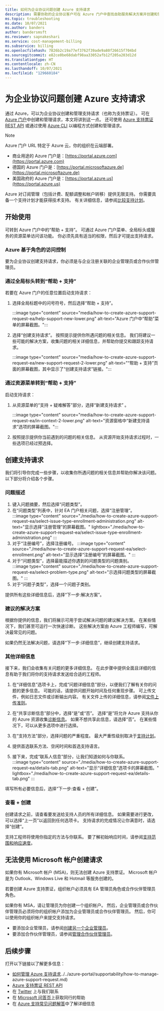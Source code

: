 ```yaml
---
title: 如何为企业协议问题创建 Azure 支持请求
description: 需要协助的企业协议客户可在 Azure 门户中查找自助服务解决方案并创建和管理支持请求。
ms.topic: troubleshooting
ms.date: 10/07/2021
ms.author: banders
author: bandersmsft
ms.reviewer: sapnakeshari
ms.service: cost-management-billing
ms.subservice: billing
ms.openlocfilehash: 7826b2c19a77ef3762f39ade9a80f26615f704bd
ms.sourcegitcommit: e82ce0be68dabf98aa33052afb12f205a203d12d
ms.translationtype: HT
ms.contentlocale: zh-CN
ms.lasthandoff: 10/07/2021
ms.locfileid: "129660184"
---
```

# <a name="create-an-azure-support-request-for-an-enterprise-agreement-issue"></a>为企业协议问题创建 Azure 支持请求

通过 Azure，可以为企业协议创建和管理支持请求（也称为支持票证）。 可在 [Azure 门户](https://portal.azure.com)中创建和管理请求，本文将讲到这一点。 还可使用 [Azure 支持票证 REST API](/rest/api/support) 或通过使用 [Azure CLI](/cli/azure/azure-cli-support-request) 以编程方式创建和管理请求。

> [!NOTE]
> Azure 门户 URL 特定于 Azure 云，你的组织在云端部署。
>
>- 商业用途的 Azure 门户是：[https://portal.azure.com](https://portal.azure.com)
>- 德国的 Azure 门户是：[https://portal.microsoftazure.de](https://portal.microsoftazure.de)
>- 美国政府的 Azure 门户是：[https://portal.azure.us](https://portal.azure.us)

Azure 对订阅管理（包括计费、配额调整和帐户转移）提供无限支持。 你需要具备一个支持计划才能获得技术支持。 有关详细信息，请参阅[比较支持计划](https://azure.microsoft.com/support/plans)。

## <a name="getting-started"></a>开始使用

可转到 Azure 门户中的“帮助 + 支持”。 可通过 Azure 门户菜单、全局标头或服务的资源菜单访问该功能。 你必须先具有适当的权限，然后才可提出支持请求。

### <a name="azure-role-based-access-control"></a>Azure 基于角色的访问控制

要为企业协议创建支持请求，你必须是与企业注册关联的企业管理员或合作伙伴管理员。 

### <a name="go-to-help--support-from-the-global-header"></a>通过全局标头转到“帮助 + 支持”

若要在 Azure 门户的任意位置启动支持请求：

1. 选择全局标题中的问号符号，然后选择“帮助 + 支持”。

   :::image type="content" source="media/how-to-create-azure-support-request-ea/help-support-new-lower.png" alt-text="Azure 门户中“帮助”菜单的屏幕截图。":::

1. 选择“创建支持请求”。 按照提示提供你所遇问题的相关信息。 我们将建议一些可能的解决方案，收集问题的相关详细信息，并帮助你提交和跟踪支持请求。

   :::image type="content" source="media/how-to-create-azure-support-request-ea/new-support-request-2-lower.png" alt-text="“帮助 + 支持”页面的屏幕截图，其中显示了“创建支持请求”链接。":::

### <a name="go-to-help--support-from-a-resource-menu"></a>通过资源菜单转到“帮助 + 支持”

启动支持请求：

1. 从资源菜单的“支持 + 疑难解答”部分，选择“新建支持请求” 。

   :::image type="content" source="media/how-to-create-azure-support-request-ea/in-context-2-lower.png" alt-text="资源窗格中“新建支持请求”选项的屏幕截图。":::

1. 按照提示提供你当前遇到的问题的相关信息。 从资源开始支持请求过程时，一些选项已经过预选择。

## <a name="create-a-support-request"></a>创建支持请求

我们将引导你完成一些步骤，以收集你所遇问题的相关信息并帮助你解决该问题。 以下部分将介绍各个步骤。

### <a name="problem-description"></a>问题描述

1. 键入问题摘要，然后选择“问题类型”。 
1. 在“问题类型”列表中，针对 EA 门户相关问题，选择“注册管理”。   
    :::image type="content" source="./media/how-to-create-azure-support-request-ea/select-issue-type-enrollment-administration.png" alt-text="显示选择“注册管理”的屏幕截图。" lightbox="./media/how-to-create-azure-support-request-ea/select-issue-type-enrollment-administration.png" :::
1. 对于“注册编号”，选择注册编号。 
    :::image type="content" source="./media/how-to-create-azure-support-request-ea/select-enrollment.png" alt-text="显示选择“注册编号”的屏幕截图。" :::
1. 对于“问题类型”，选择最能描述你遇到的问题类型的问题类别。  
    :::image type="content" source="./media/how-to-create-azure-support-request-ea/select-problem-type.png" alt-text="示选择问题类型的屏幕截图。" :::
1. 对于“问题子类型”，选择一个问题子类别。 

提供所有这些详细信息后，选择“下一步:解决方案”。

### <a name="recommended-solution"></a>建议的解决方案

根据你提供的信息，我们将展示可用于尝试解决问题的建议解决方案。 在某些情况下，我们甚至可运行一次快速诊断。 这些解决方案由 Azure 工程师编写，可解决最常见的问题。

如果仍然无法解决问题，请选择“下一步:详细信息”，继续创建支持请求。

### <a name="additional-details"></a>其他详细信息

接下来，我们会收集有关问题的更多详细信息。 在此步骤中提供全面且详细的信息有助于我们将你的支持请求发送给合适的工程师。

1. 在“详细信息”选项卡上，完成“问题详细信息”部分，以便我们了解有关你的问题的更多信息。 可能的话，请提供问题开始时间及任何重现步骤。 可上传文件，例如日志文件或诊断输出内容。 有关文件上传的详细信息，请参阅[文件上传准则](../../azure-portal/supportability/how-to-manage-azure-support-request.md#file-upload-guidelines)。

1. 在“共享诊断信息”部分中，选择“是”或“否”。   选择“是”将允许 Azure 支持从你的 Azure 资源收集[诊断信息](https://azure.microsoft.com/support/legal/support-diagnostic-information-collection/)。 如果不想共享此信息，请选择“否”。 在某些情况下，可以从更多选项中进行选择。

1. 在“支持方法”部分，选择问题的严重程度。 最大严重性级别取决于[支持计划](https://azure.microsoft.com/support/plans)。

1. 提供首选联系方法、空闲时间和首选支持语言。

1. 接下来，完成“联系人信息”部分，让我们知道如何与你联系。  
    :::image type="content" source="./media/how-to-create-azure-support-request-ea/details-tab.png" alt-text="显示“详细信息”选项卡的屏幕截图。" lightbox="./media/how-to-create-azure-support-request-ea/details-tab.png" :::

填写所有必要信息后，选择“下一步:查看 + 创建”。

### <a name="review--create"></a>查看 + 创建

创建请求之前，请查看要发送给支持人员的所有详细信息。 如果需要进行更改，可以选择“上一页”以返回到任何选项卡。 支持请求的完成情况让你满意时，请选择“创建”。

支持工程师将使用你指定的方法与你联系。 要了解初始响应时间，请参阅[支持范围和响应速度](https://azure.microsoft.com/support/plans/response/)。

## <a name="cant-create-request-with-microsoft-account"></a>无法使用 Microsoft 帐户创建请求

如果你有 Microsoft 帐户 (MSA)，则无法创建 Azure 支持票证。 Microsoft 帐户是为 Outlook、Windows Live 和 Hotmail 等服务创建的。

若要创建 Azure 支持票证，组织帐户必须具有 EA 管理员角色或合作伙伴管理员角色。

如果你有 MSA，请让管理员为你创建一个组织帐户。 然后，企业管理员或合作伙伴管理员必须将你的组织帐户添加为企业管理员或合作伙伴管理员。 然后，你可以使用你的组织帐户来提交支持请求。

- 要添加企业管理员，请参阅[创建另一个企业管理员](ea-portal-administration.md#create-another-enterprise-administrator)。
- 要添加合作伙伴管理员，请参阅[管理合作伙伴管理员](ea-partner-portal-administration.md#manage-partner-administrators)。

## <a name="next-steps"></a>后续步骤

打开以下链接以了解更多信息：

* [如何管理 Azure 支持请求]()../../azure-portal/supportability/how-to-manage-azure-support-request.md)
* [Azure 支持票证 REST API](/rest/api/support)
* 在 [Twitter](https://twitter.com/azuresupport) 上与我们联系
* 在 [Microsoft 问答页](/answers/products/azure)上获取同行的帮助
* 在 [Azure 支持常见问题解答](https://azure.microsoft.com/support/faq)中了解详细信息